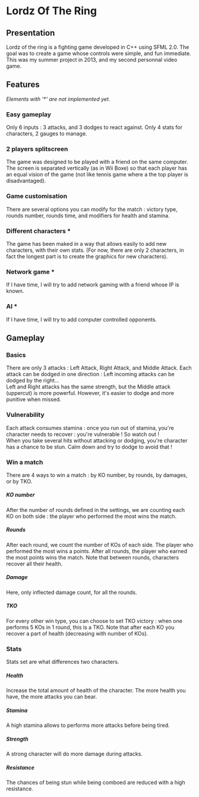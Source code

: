 # Lordz Of The Ring

## Presentation

Lordz of the ring is a fighting game developed in C++ using SFML 2.0. The goal was to create a game whose controls were simple, and fun immediate.  This was my summer project in 2013, and my second personnal video game.

## Features

_Elements with '*' are not implemented yet._

### Easy gameplay

Only 6 inputs : 3 attacks, and 3 dodges to react against. Only 4 stats for characters, 2 gauges to manage.

### 2 players splitscreen

The game was designed to be played with a friend on the same computer. The screen is separated vertically (as in Wii Boxe) so that each player has an equal vision of the game (not like tennis game where a the top player is disadvantaged).

### Game customisation

There are several options you can modify for the match : victory type, rounds number, rounds time, and modifiers for health and stamina.

### Different characters *

The game has been maked in a way that allows easily to add new characters, with their own stats. (For now, there are only 2 characters, in fact the longest part is to create the graphics for new characters).

### Network game *

If I have time, I will try to add network gaming with a friend whose IP is known.

### AI *

If I have time, I will try to add computer controlled opponents.

## Gameplay

### Basics

There are only 3 attacks : Left Attack, Right Attack, and Middle Attack. Each attack can be dodged in one direction : Left incoming attacks can be dodged by the right...  
Left and Right attacks has the same strength, but the Middle attack (uppercut) is more powerful. However, it's easier to dodge and more punitive when missed.  

### Vulnerability
Each attack consumes stamina : once you run out of stamina, you're character needs to recover : you're vulnerable ! So watch out !  
When you take several hits without attacking or dodging, you're character has a chance to be stun. Calm down and try to dodge to avoid that ! 

### Win a match

There are 4 ways to win a match : by KO number, by rounds, by damages, or by TKO.

##### KO number
After the number of rounds defined in the settings, we are counting each KO on both side : the player who performed the most wins the match.  

##### Rounds
After each round, we count the number of KOs of each side. The player who performed the most wins a points. After all rounds, the player who earned the most points wins the match. Note that between rounds, characters recover all their health.

##### Damage
Here, only inflected damage count, for all the rounds.

##### TKO
For every other win type, you can choose to set TKO victory : when one performs 5 KOs in 1 round, this is a TKO.  Note that after each KO you recover a part of health (decreasing with number of KOs). 

### Stats

Stats set are what differences two characters. 

##### Health
Increase the total amount of health of the character. The more health you have, the more attacks you can bear.

##### Stamina
A high stamina allows to performs more attacks before being tired.

##### Strength
A strong character will do more damage during attacks.

##### Resistance
The chances of being stun while being comboed are reduced with a high resistance.
